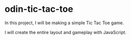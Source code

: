 # odin-tic-tac-toe

In this project, I will be making a simple Tic Tac Toe game.

I will create the entire layout and gameplay with JavaScript.
